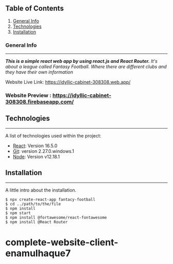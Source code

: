 ## Table of Contents
1. [General Info](#general-info)
2. [Technologies](#technologies)
3. [Installation](#installation)

### General Info
***
***This is a simple react web app by using react.js and React Router.***
*It's about a league called Fantasy Football. Where there are different clubs and they have their own information*

Website Live Link: https://idyllic-cabinet-308308.web.app/
   

### Website Preview : https://idyllic-cabinet-308308.firebaseapp.com/
  

## Technologies
***
A list of technologies used within the project:
* [React](https://reactjs.org/): Version 16.5.0 
* [Git](https://git-scm.com/): version 2.27.0.windows.1
* [Node](https://nodejs.org/en/): Version v12.18.1

## Installation
***
A little intro about the installation. 
```
$ npx create-react-app fantacy-football
$ cd ../path/to/the/file
$ npm install
$ npm start
$ npm install @fortawesome/react-fontawesome
$ npm install @React Router
```


 

# complete-website-client-enamulhaque7
